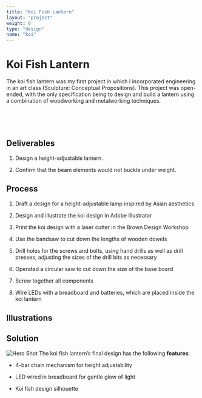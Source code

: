 ```yaml
---
title: "Koi Fish Lantern"
layout: "project"
weight: 0
type: "design"
name: "koi"
---
```


# Koi Fish Lantern

The koi fish lantern was my first project in which I incorporated engineering in an art class (Sculpture: Conceptual Propositions). This project was open-ended, with the only specification being to design and build a lantern using a combination of woodworking and metalworking techniques.

<!-- DO NOT TOUCH -->
​
<!-- DO NOT TOUCH -->
​
<!-- DO NOT TOUCH -->

## Deliverables

1) Design a height-adjustable lantern.

2) Confirm that the beam elements would not buckle under weight.


## Process

1) Draft a design for a height-adjustable lamp inspired by Asian aesthetics

2) Design and illustrate the koi design in Adobe Illustrator

3) Print the koi design with a laser cutter in the Brown Design Workshop

4) Use the bandsaw to cut down the lengths of wooden dowels

5) Drill holes for the screws and bolts, using hand drills as well as drill presses, adjusting the sizes of the drill bits as necessary

6) Operated a circular saw to cut down the size of the base board

7) Screw together all components

8) Wire LEDs with a breadboard and batteries, which are placed inside the koi lantern





## Illustrations




## Solution

![Hero Shot](/img/design/koi/main.png)
The koi fish lantern’s final design has the following **features**:
- 4-bar chain mechanism for height adjustability

- LED wired in breadboard for gentle glow of light

- Koi fish design silhouette
